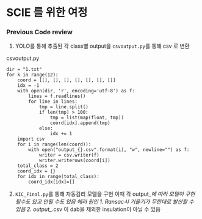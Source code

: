 # SCIE 를 위한 여정

### Previous Code review

1. YOLO를 통해 추출된 각 class별 output을 ```csvoutput.py```를 통해 csv 로 변환

csvoutput.py

```
dir = "1.txt"
for k in range(12):
    coord = [[], [], [], [], [], [], []]
    idx = -1
    with open(dir, 'r', encoding='utf-8') as f:
        lines = f.readlines()
        for line in lines:
            tmp = line.split()
            if len(tmp) > 100:
                tmp = list(map(float, tmp))
                coord[idx].append(tmp)
            else:
                idx += 1
    import csv
    for i in range(len(coord)):
        with open("output_{}.csv".format(i), "w", newline="") as f:
            writer = csv.writer(f)
            writer.writerows(coord[i])
    total_class = 2
    coord_idx = {}
    for idx in range(total_class):
        coord_idx[idx]=[]
  ```

2. ```KIC_Final.py```를 통해 자동감리 모델을 구현
  이때 각 output_*에 따라 모델이 구현될수도 있고 안될 수도 있음
  에러 원인 1. Ransac시 기울기가 무한대로 발산할 수 있음 2. output_*.csv 이 dab을 제외한 insulation이 아닐 수 있음

